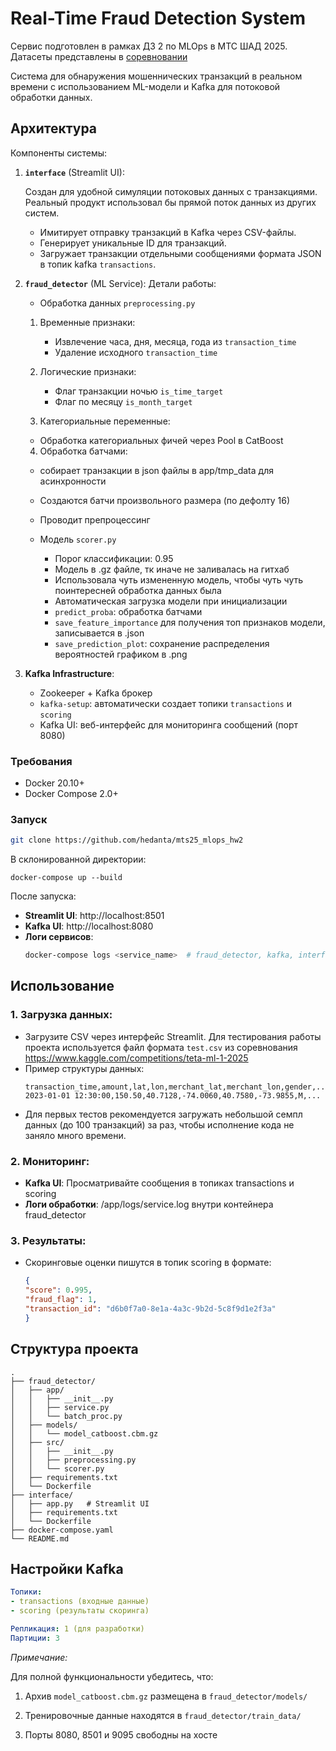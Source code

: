﻿# Real-Time Fraud Detection System

Сервис подготовлен в рамках ДЗ 2 по MLOps в МТС ШАД 2025. Датасеты представлены в [соревновании](https://www.kaggle.com/competitions/teta-ml-1-2025)

Система для обнаружения мошеннических транзакций в реальном времени с использованием ML-модели и Kafka для потоковой обработки данных.

## Архитектура

Компоненты системы:
1. **`interface`** (Streamlit UI):
   
   Создан для удобной симуляции потоковых данных с транзакциями. Реальный продукт использовал бы прямой поток данных из других систем.
    - Имитирует отправку транзакций в Kafka через CSV-файлы.
    - Генерирует уникальные ID для транзакций.
    - Загружает транзакции отдельными сообщениями формата JSON в топик kafka `transactions`.
    

2. **`fraud_detector`** (ML Service):
   Детали работы:
   - Обработка данных `preprocessing.py`
   1. Временные признаки:
      - Извлечение часа, дня, месяца, года из `transaction_time`
      - Удаление исходного `transaction_time`
   
   2. Логические признаки:
      - Флаг транзакции ночью `is_time_target`
      - Флаг по месяцу `is_month_target`

   3. Категориальные переменные:
   - Обработка категориальных фичей через Pool в CatBoost
   4. Обработка батчами:
   - собирает транзакции в json файлы в app/tmp_data для асинхронности
   - Создаются батчи произвольного размера (по дефолту 16)
   - Проводит препроцессинг


   - Модель `scorer.py`
      - Порог классификации: 0.95
      - Модель в .gz файле, тк иначе не заливалась на гитхаб
      - Использовала чуть измененную модель, чтобы чуть чуть поинтересней обработка данных была
      - Автоматическая загрузка модели при инициализации
      - `predict_proba`: обработка батчами
      - `save_feature_importance` для получения топ признаков модели, записывается в .json
      - `save_prediction_plot`: сохранение распределения вероятностей графиком в .png

4. **Kafka Infrastructure**:
   - Zookeeper + Kafka брокер
   - `kafka-setup`: автоматически создает топики `transactions` и `scoring`
   - Kafka UI: веб-интерфейс для мониторинга сообщений (порт 8080)


### Требования
- Docker 20.10+
- Docker Compose 2.0+

### Запуск
```bash
git clone https://github.com/hedanta/mts25_mlops_hw2
```
В склонированной директории:
```
docker-compose up --build
```
После запуска:
- **Streamlit UI**: http://localhost:8501
- **Kafka UI**: http://localhost:8080
- **Логи сервисов**: 
  ```bash
  docker-compose logs <service_name>  # fraud_detector, kafka, interface

## Использование

### 1. Загрузка данных:

 - Загрузите CSV через интерфейс Streamlit. Для тестирования работы проекта используется файл формата `test.csv` из соревнования https://www.kaggle.com/competitions/teta-ml-1-2025
 - Пример структуры данных:
    ```csv
    transaction_time,amount,lat,lon,merchant_lat,merchant_lon,gender,...
    2023-01-01 12:30:00,150.50,40.7128,-74.0060,40.7580,-73.9855,M,...
    ```
 - Для первых тестов рекомендуется загружать небольшой семпл данных (до 100 транзакций) за раз, чтобы исполнение кода не заняло много времени.

### 2. Мониторинг:
 - **Kafka UI**: Просматривайте сообщения в топиках transactions и scoring
 - **Логи обработки**: /app/logs/service.log внутри контейнера fraud_detector

### 3. Результаты:

 - Скоринговые оценки пишутся в топик scoring в формате:
    ```json
    {
    "score": 0.995, 
    "fraud_flag": 1, 
    "transaction_id": "d6b0f7a0-8e1a-4a3c-9b2d-5c8f9d1e2f3a"
    }
    ```

## Структура проекта
```
.
├── fraud_detector/
│   ├── app/
│   │   ├── __init__.py
│   │   ├── service.py 
│   │   └── batch_proc.py
│   ├── models/
│   │   └── model_catboost.cbm.gz
│   ├── src/
│   │   ├── __init__.py
│   │   ├── preprocessing.py
│   │   └── scorer.py   
│   ├── requirements.txt
│   └── Dockerfile
├── interface/
│   ├── app.py   # Streamlit UI
│   ├── requirements.txt
│   └── Dockerfile
├── docker-compose.yaml
└── README.md
```

## Настройки Kafka
```yml
Топики:
- transactions (входные данные)
- scoring (результаты скоринга)

Репликация: 1 (для разработки)
Партиции: 3
```

*Примечание:* 

Для полной функциональности убедитесь, что:
1. Архив `model_catboost.cbm.gz` размещена в `fraud_detector/models/`
2. Тренировочные данные находятся в `fraud_detector/train_data/`

3. Порты 8080, 8501 и 9095 свободны на хосте



